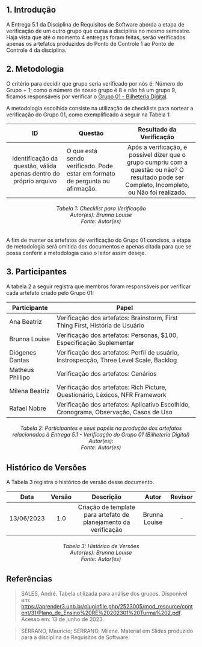 ## 1. Introdução
A Entrega 5.1 da Disciplina de Requisitos de Software aborda a etapa de verificação de um outro grupo que cursa a disciplina no mesmo semestre. Haja vista que até o momento 4 entregas foram feitas, serão verificados apenas os artefatos produzidos do Ponto de Controle 1 ao Ponto de Controle 4 da disciplina.

## 2. Metodologia

O critério para decidir que grupo seria verificado por nós é: Número do Grupo + 1; como o número de nosso grupo é 8 e não há um grupo 9, ficamos responsáveis por verificar o [Grupo 01 - Bilheteria Digital](https://github.com/Requisitos-de-Software/2023.1-BilheteriaDigital).

A metodologia escolhida consiste na utilização de checklists para nortear a verificação do Grupo 01, como exemplificado a seguir na Tabela 1:

| ID |Questão| Resultado da Verificação |
| :---: | --- | :---: |
| Identificação da questão, válida apenas dentro do próprio arquivo | O que está sendo verificado. Pode estar em formato de pergunta ou afirmação.  | Após a verificação, é possível dizer que o grupo cumpriu com a questão ou não? O resultado pode ser Completo, Incompleto, ou Não foi realizado.|
<h6 align = "center"> Tabela 1: Checklist para Verificação
<br> Autor(es): Brunna Louise
<br>Fonte: Autor(es)</h6>

A fim de manter os artefatos de verificação do Grupo 01 concisos, a etapa de metodologia será omitida dos documentos e apenas citada para que se possa conferir a metodologia caso o leitor assim deseje.
## 3. Participantes

A tabela 2 a seguir registra que membros foram responsáveis por verificar cada artefato criado pelo Grupo 01:

| **Participante** | **Papel** |
| ---- | ----------- | 
| Ana Beatriz | Verificação dos artefatos: Brainstorm, First Thing First, História de Usuário |
| Brunna Louise | Verificação dos artefatos: Personas, $100, Especificação Suplementar |
| Diógenes Dantas | Verificação dos artefatos: Perfil de usuário, Instrospecção, Three Level Scale, Backlog |
| Matheus Phillipo | Verificação dos artefatos: Cenários |
| Milena Beatriz | Verificação dos artefatos: Rich Picture, Questionário, Léxicos, NFR Framework |
| Rafael Nobre | Verificação dos artefatos: Aplicativo Escolhido, Cronograma, Observação, Casos de Uso |

<h6 align = "center"> Tabela 2: Participantes e seus papéis na produção dos artefatos relacionados à Entrega 5.1 - Verificação do Grupo 01 (Bilheteria Digital)
<br> Autor(es): 
<br>Fonte: Autor(es)</h6>

## Histórico de Versões

A Tabela 3 registra o histórico de versão desse documento.

|**Data** | **Versão** | **Descrição** | **Autor** | **Revisor** |
|:---: | :---: | :---: | :---: | :---: |
| 13/06/2023 | 1.0 | Criação de template para artefato de planejamento da verificação | Brunna Louise | - |

<h6 align = "center"> Tabela 3: Histórico de Versões
<br> Autor(es): Brunna Louise
<br>Fonte: Autor(es)</h6>

## Referências

>SALES, André. Tabela utilizada para análise dos grupos. Disponível em: https://aprender3.unb.br/pluginfile.php/2523005/mod_resource/content/31/Plano_de_Ensino%20RE%20202301%20Turma%202.pdf. Acesso em: 13 de junho de 2023.

>SERRANO, Maurício; SERRANO, Milene. Material em Slides produzido para a disciplina de Requisitos de Software.